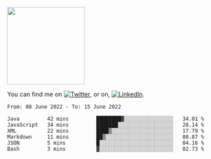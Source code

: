 <!-- ![visitors](https://visitor-badge.glitch.me/badge?page_id=page.id) -->

<img height="180em" src="https://github-readme-stats.vercel.app/api?username=alihernandez&show_icons=true&hide_border=true&&count_private=true&include_all_commits=true" />

<!-- Actual text -->

You can find me on [![Twitter][1.2]][1], or on, [![LinkedIn][2.2]][2].

<!-- Icons -->

[1.2]: http://i.imgur.com/wWzX9uB.png (twitter icon without padding)
[2.2]: https://raw.githubusercontent.com/MartinHeinz/MartinHeinz/master/linkedin-3-16.png (LinkedIn icon without padding)

<!-- Links to your social media accounts -->

[1]: https://twitter.com/phantomramen
[2]: https://www.linkedin.com/in/ali-hernandez-96b1b71a9/

<!--START_SECTION:waka-->

```text
From: 08 June 2022 - To: 15 June 2022

Java         42 mins         ████████▓░░░░░░░░░░░░░░░░   34.01 %
JavaScript   34 mins         ███████░░░░░░░░░░░░░░░░░░   28.14 %
XML          22 mins         ████▒░░░░░░░░░░░░░░░░░░░░   17.79 %
Markdown     11 mins         ██▒░░░░░░░░░░░░░░░░░░░░░░   08.87 %
JSON         5 mins          █░░░░░░░░░░░░░░░░░░░░░░░░   04.16 %
Bash         3 mins          ▓░░░░░░░░░░░░░░░░░░░░░░░░   02.73 %
```

<!--END_SECTION:waka-->
